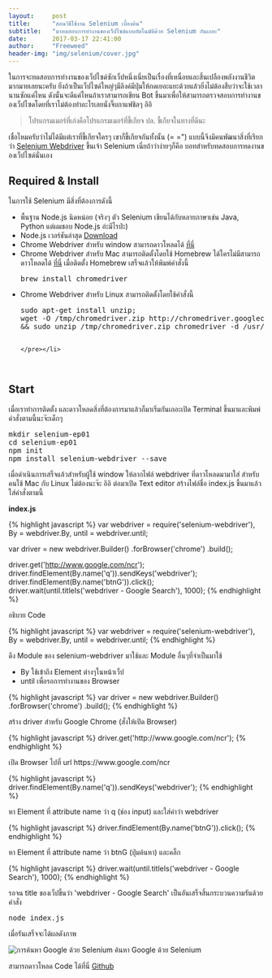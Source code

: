 ```yaml
---
layout:     post
title:      "สอนวิธีใช้งาน Selenium เบื้องต้น"
subtitle:   "มาทดสอบการทำงานของเว็ปไซด์แบบอัตโนมัติด้วย Selenium กันเถอะ"
date:       2017-03-17 22:41:00
author:     "Freeweed"
header-img: "img/selenium/cover.jpg"
---
```


<p>ในการจะทดสอบการทำงานของเว็ปไซด์ซักเว็ปหนึ่งเนี่ยเป็นเรื่องที่เหนื่อยและสิ้นเปลืองพลังงานชีวิตมากมายเลยนะครับ ยิ่งถ้าเป็นเว็ปไซด์ใหญ่ๆมีลิงค์มีปุ่มให้กดเยอะแยะด้วยแล้วยิ่งไม่ต้องสืบว่าจะใช้เวลานานซักแค่ไหน ดังนั้นจะดีแค่ไหนถ้าเราสามารถเขียน Bot ขึ้นมาเพื่อให้สามารถตรวจสอบการทำงานของเว็ปไซดโดยที่เราไม่ต้องทำอะไรเลยนั่งจิ๊บกาแฟชิลๆ อิอิ</p>


<blockquote>โปรแกรมเมอร์ที่เก่งคือโปรแกรมเมอร์ที่ขี้เกียจ ปล. ขี้เกียจในทางที่ดีนะ</blockquote>

<p>เชื่อไหมครับว่าไม่ได้มีแต่เราที่ขี้เกียจใครๆ เขาก็ขี้เกียจกันทั้งนั้น (= =") แบบนี้จึงมีคนพัฒนาสิ่งที่เรียกว่า <a href="https://github.com/SeleniumHQ/selenium/tree/master/javascript/node/selenium-webdriver" target="_blank">Selenium Webdriver</a> ขึ้นเจ้า Selenium เนี่ยถ้าว่าง่ายๆก็คือ บอทสำหรับทดสอบการทดงานของเว็ปไซด์นั่นเอง</p>

<h2 class="section-heading">Required & Install</h2>

<p>ในการใช้ Selenium มีสิ่งที่ต้องการดังนี้</p>
<ul>
    <li>
    พื้นฐาน Node.js นิดหน่อย (จริงๆ ตัว Selenium เขียนได้กับหลายภาษาเช่น Java, Python แต่ผมชอบ Node.js อ่ะมีไรป่ะ)</li>
    <li>Node.js เวอร์ชันล่าสุด <a href="https://nodejs.org/en/" target="_blank">Download</a></li>
    <li>Chrome Webdriver สำหรับ window สามารถดาวโหลดได้ <a href="https://github.com/SeleniumHQ/selenium/tree/master/javascript/node/selenium-webdriver" target="_blank">ที่นี่</a> </li>
    <li>Chrome Webdriver สำหรับ Mac สามารถติดตั้งโดยใช้ Homebrew ได้ใครไม่มีสามารถดาวโหลดได้ <a href="https://brew.sh/" target="_blank">ที่นี่</a> เมื่อติดตั้ง Homebrew เสร็จแล้วให้พิมพ์คำสั่งนี้ <pre>brew install chromedriver</pre></li>
    <li>Chrome Webdriver สำหรับ Linux สามารถติดตั้งโดยใช้คำสั่งนี้ <pre>sudo apt-get install unzip;
wget -O /tmp/chromedriver.zip http://chromedriver.googlecode.com/files/chromedriver_linux64_19.0.1068.0.zip 
&& sudo unzip /tmp/chromedriver.zip chromedriver -d /usr/local/bin/;

    </pre></li>
</ul>

<h2 class="section-heading">Start</h2>

<p>เมื่อเราทำการติดตั้ง และดาวโหลดสิ่งที่ต้องการมาแล้วก็มาเริ่มกันเถอะเปิด Terminal ขึ้นมาและพิมพ์คำสั่งตามนี้นะจ๊ะเด็กๆ</p>
<pre>
mkdir selenium-ep01
cd selenium-ep01
npm init
npm install selenium-webdriver --save
</pre>

<p>เมื่อดำเนินการเสร็จแล้วสำหรับผู้ใช้ window ให้ลากไฟล์ webdriver ที่ดาวโหลดมามาใส่ สำหรับคนใช้ Mac กับ Linux ไม่ต้องนะจ๊ะ อิอิ ต่อมาเปิด Text editor สร้างไฟล์ชื่อ index.js ขึ้นมาแล้วใส่คำสั่งตามนี้</p>

<p><b>index.js</b></p>

{% highlight javascript %}
var webdriver = require('selenium-webdriver'),
    By = webdriver.By,
    until = webdriver.until;

var driver = new webdriver.Builder()
    .forBrowser('chrome')
    .build();

driver.get('http://www.google.com/ncr');
driver.findElement(By.name('q')).sendKeys('webdriver');
driver.findElement(By.name('btnG')).click();
driver.wait(until.titleIs('webdriver - Google Search'), 1000);
{% endhighlight %}

<p>อธิบาย Code</p>
{% highlight javascript %}
var webdriver = require('selenium-webdriver'),
    By = webdriver.By,
    until = webdriver.until;
{% endhighlight %}
<p>ดึง Module ของ selenium-webdriver มาใช้และ Module อื่นๆที่จำเป็นมาใช้
    <ul>
        <li>By ใช้เข้าถึง Element ต่างๆในหน้าเว็ป</li>
        <li>until เพื่อรอการทำงานของ Browser</li>
</ul>
</p>
{% highlight javascript %}
var driver = new webdriver.Builder()
    .forBrowser('chrome')
    .build();
{% endhighlight %}
<p>สร้าง driver สำหรับ Google Chrome (สั่งให้เปิด Browser)</p>
{% highlight javascript %}
driver.get('http://www.google.com/ncr');
{% endhighlight %}
<p>เปิด Browser ไปที่ url https://www.google.com/ncr</p>
{% highlight javascript %}
driver.findElement(By.name('q')).sendKeys('webdriver');
{% endhighlight %}
<p>หา Element ที่ attribute name ว่า q (ช่อง input) และใส่ค่าว่า webdriver</p>
{% highlight javascript %}
driver.findElement(By.name('btnG')).click();
{% endhighlight %}
<p>หา Element ที่ attribute name ว่า btnG (ปุ่มค้นหา) และคลิ๊ก</p>
{% highlight javascript %}
driver.wait(until.titleIs('webdriver - Google Search'), 1000);
{% endhighlight %}
<p>รอจน title ของเว็ปขึ้นว่า 'webdriver - Google Search' เป็นอันเสร็จสิ้นกระบวนความรันด้วยคำสั่ง</p>
<pre>node index.js</pre>
<p>เมื่อรันเสร็จจะได้ผลดังภาพ</p>
<img src="{{ site.baseurl }}/img/selenium/img01.gif" alt="การค้นหา Google ด้วย Selenium">
<span class="caption text-muted">ค้นหา Google ด้วย Selenium</span>
<p>สามารถดาวโหลด Code ได้ที่นี่ <a href="https://github.com/noob-studios/selenium-ep01" target="_blank">Github</a></p>
